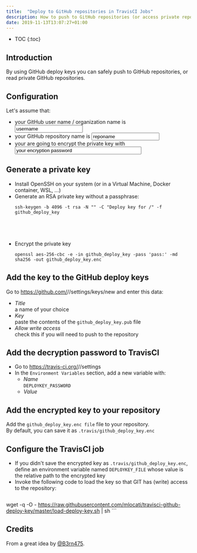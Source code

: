 ```yaml
---
title:  "Deploy to GitHub repositories in TravisCI Jobs"
description: How to push to GitHub repositories (or access private repositories) from TravisCI Jobs
date: 2019-11-13T13:07:27+01:00
---
```


* TOC
{:toc}

## Introduction

By using GitHub deploy keys you can safely push to GitHub repositories, or read private GitHub repositories.


## Configuration

Let's assume that:

- your GitHub user name / organization name is <input type="text" id="dgtj-repo-owner" value="username" />
- your GitHub repository name is <input type="text" id="dgtj-repo-name" value="reponame" />
- your are going to encrypt the private key with <input type="text" id="dgtj-key-password" value="your encryption password" size="40" />


## Generate a private key

- Install OpenSSH on your system (or in a Virtual Machine, Docker container, WSL, ...)
- Generate an RSA private key without a passphrase:
  <div class="language-sh highlighter-rouge"><div class="highlight"><pre class="highlight"><code>ssh-keygen <span class="nt">-b</span> 4096 <span class="nt">-t</span> rsa <span class="nt">-N</span> <span class="s2">""</span> <span class="nt">-C</span> <span class="s2">"Deploy key for <span class="dgtj-repo-owner"></span>/<span class="dgtj-repo-name"></span>"</span> <span class="nt">-f</span> github_deploy_key
</code></pre></div></div>
- Encrypt the private key
  <div class="language-sh highlighter-rouge"><div class="highlight"><pre class="highlight"><code>openssl aes-256-cbc <span class="nt">-e</span> <span class="nt">-in</span> github_deploy_key <span class="nt">-pass</span> <span class="s2">'pass:<span class="dgtj-key-password"></span>'</span> <span class="nt">-md</span> sha256 <span class="nt">-out</span> github_deploy_key.enc</code></pre></div></div>


## Add the key to the GitHub deploy keys

Go to <a target="_blank" href="#" id="dgtj-deploykey-link">https://github.com/<span class="dgtj-repo-owner"></span>/<span class="dgtj-repo-name"></span>/settings/keys/new</a> and enter this data:
  - *Title*  
    a name of your choice
  - *Key*  
    paste the contents of the `github_deploy_key.pub` file
  - *Allow write access*  
    check this if you will need to push to the repository


## Add the decryption password to TravisCI

- Go to <a target="_blank" href="#" id="dgtj-travis-var">https://travis-ci.org/<span class="dgtj-repo-owner"></span>/<span class="dgtj-repo-name"></span>/settings</a>
- In the `Environment Variables` section, add a new variable with:
  - *Name*  
    `DEPLOYKEY_PASSWORD`
  - *Value*  
    <code class="highlighter-rouge"><span class="dgtj-key-password"></code>


## Add the encrypted key to your repository

Add the `github_deploy_key.enc file` file to your repository.  
By default, you can save it as `.travis/github_deploy_key.enc`



## Configure the TravisCI job

- If you didn't save the encrypted key as `.travis/github_deploy_key.enc`, define an environment variable named `DEPLOYKEY_FILE` whose value is the relative path to the encrypted key
- Invoke the following code to load the key so that GIT has (write) access to the repository:
    ```sh
wget -q -O - https://raw.githubusercontent.com/mlocati/travisci-github-deploy-key/master/load-deploy-key.sh | sh
    ```

## Credits

From a great idea by [@B3rn475](https://github.com/B3rn475).


<script>
$(document).ready(function() {
    var storage = (function() {
        var PREFIX = 'ml-dgtj-';
        var ok = window.localStorage && window.localStorage.setItem && window.localStorage.getItem;
        return {
            save: function (key, value) {
                if (ok) {
                    try {
                        window.localStorage.setItem(PREFIX + key, value);
                        return true;
                    } catch (e) {
                    }
                }
                return false;
            },
            load: function (key, defaultValue) {
                var result = defaultValue;
                if (ok) {
                    try {
                        var v = window.localStorage.getItem(PREFIX + key);
                        if (v !== null) {
                            return v;
                        }
                    } catch (e) {
                    }
                }
                return defaultValue;
            }
        };
    })();

    function repoUpdated() {
        var userrepo = $('#dgtj-repo-owner').val() + '/' + $('#dgtj-repo-name').val();
        $('#dgtj-deploykey-link').attr('href', 'https://github.com/' + userrepo + '/settings/keys/new');
        $('#dgtj-travis-var').attr('href', 'https://travis-ci.org/' + userrepo + '/settings');
    }

    function Valorizer(key, volatile) {
        var my = this;
        my.currentValue = null;
        my.volatile = volatile;
        my.$input = $('#dgtj-' + key);
        my.type = 'text';
        my.saveEvent = 'blur';
        switch (key) {
            case 'repo-owner':
            case 'repo-name':
                my.normalize = function (v) { return v.replace(/[\\\/]+/g, '/').replace(/^\/|\/$/, '').replace(/[^\w\.\/]+/g, '-').replace(/^-+|-+$/g, ''); };
                break;
            default:
                my.normalize = function (v) { return v; };
                break;
        }
        switch (my.type) {
            case 'checkbox':
                my.$spans = {
                    on: $('.dgtj-' + key + '-on'),
                    off: $('.dgtj-' + key + '-off')
                };
                break;
            default:
                my.$spans = $('.dgtj-' + key);
                break;
           }
        my.$input
            .on('change keydown keypress keyup mousedown mouseup blur input', function() {
                var newValue;
                switch (my.type) {
                    case 'checkbox':
                        newValue = my.$input.is(':checked') ? 'on' : 'off';
                        break;
                    default:
                        newValue = my.normalize(my.$input.val());
                        break;
                }
                if (key === 'repo-owner' || key === 'repo-name') {
                    repoUpdated();
                }
                if (newValue === my.currentValue) {
                    return;
                }
                my.currentValue = newValue;
                switch (my.type) {
                    case 'checkbox':
                        my.$spans.off[newValue === 'off' ? 'show' : 'hide']();
                        my.$spans.on[newValue === 'on' ? 'show' : 'hide']();
                        break;
                    default:
                        my.$spans.text(newValue);
                        break;
                }
            })
            .on(my.saveEvent, function() {
                if (my.volatile) {
                    return;
                }
                setTimeout(function() {
                    if (my.currentValue !== null) {
                        storage.save(key, my.currentValue);
                    }
                }, 0);
            })
        ;
        if (!my.volatile) {
            switch (my.type) {
                case 'checkbox':
                    my.$input.prop('checked', storage.load(key, my.$input.is(':checked') ? 'on' :'off') === 'on');
                    break;
                default:
                    my.$input.val(storage.load(key, my.$input.val()))
                    break;
            }
        }
        my.$input.trigger('change');
    }
    for (var i = 0, L = ['repo-owner', 'repo-name']; i < L.length; i++) {
        new Valorizer(L[i], false);
    }
    for (var i = 0, L = ['key-password']; i < L.length; i++) {
        new Valorizer(L[i], true);
    }
});
</script>
